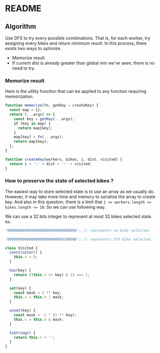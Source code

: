 # README

## Algorithm

Use DFS to try every possible combinations. That is, for each worker, try assigning every bikes and return minimum result. In this process, there exists two ways to optimize.

- Memorize result
- If current dist is already greater than global min we've seen, there is no need to try.

### Memorize result

Here is the utility function that can be applied to any function requiring memorization.

```js
function memorize(fn, getKey = createKey) {
  const map = {};
  return (...args) => {
    const key = getKey(...args);
    if (key in map) {
      return map[key];
    }
    map[key] = fn(...args);
    return map[key];
  };
}

function createKey(workers, bikes, i, dist, visited) {
  return i + ':' + dist + ':' + visited;
}
```

### How to preserve the state of selected bikes ?

The easiest way to store selected state is to use an array as we usually do. However, it may take more time and memory to serialize the array to create key. And also in this question, there is a limit that `1 <= workers.length <= bikes.length <= 10`. So we can use following way.

We can use a 32 bits integer to represent at most 32 bikes selected state. ex.

```js
'00000000000000000000000000000000'; // represents no bike selected.
```

```js
'00000000000000000000000000100000'; // represents 5th bike selected.
```

```js
class Visited {
  constructor() {
    this.n = 0;
  }

  has(key) {
    return ((this.n >> key) & 1) === 1;
  }

  set(key) {
    const mask = 2 ** key;
    this.n = this.n | mask;
  }

  unset(key) {
    const mask = -1 ^ (2 ** key);
    this.n = this.n & mask;
  }

  toString() {
    return this.n + '';
  }
}
```
